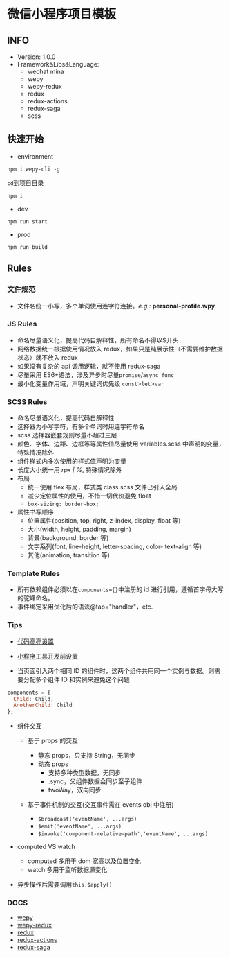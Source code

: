 # 微信小程序项目模板

## INFO

- Version: 1.0.0
- Framework&Libs&Language:
  - wechat mina
  - wepy
  - wepy-redux
  - redux
  - redux-actions
  - redux-saga
  - scss

## 快速开始

- environment

```
npm i wepy-cli -g
```

`cd`到项目目录

```
npm i
```

- dev

```shell
npm run start
```

- prod

```
npm run build
```

## Rules

### 文件规范

- 文件名统一小写，多个单词使用连字符连接。_e.g.:_ **personal-profile.wpy**

### JS Rules

- 命名尽量语义化，提高代码自解释性，所有命名不得以\$开头
- 网络数据统一根据使用情况放入 redux，如果只是纯展示性（不需要维护数据状态）就不放入 redux
- 如果没有复杂的 api 调用逻辑，就不使用 redux-saga
- 尽量采用 ES6+语法，涉及异步时尽量`promise`/`async func`
- 最小化变量作用域，声明关键词优先级 `const`>`let`>`var`

### SCSS Rules

- 命名尽量语义化，提高代码自解释性
- 选择器为小写字符，有多个单词时用连字符命名
- scss 选择器嵌套规则尽量不超过三层
- 颜色、字体、边距、边框等等属性值尽量使用 variables.scss 中声明的变量，特殊情况除外
- 组件样式内多次使用的样式值声明为变量
- 长度大小统一用 _rpx | %_, 特殊情况除外
- 布局
  - 统一使用 flex 布局，样式类 class.scss 文件已引入全局
  - 减少定位属性的使用，不惜一切代价避免 float
  - `box-sizing: border-box;`
- 属性书写顺序
  - 位置属性(position, top, right, z-index, display, float 等)
  - 大小(width, height, padding, margin)
  - 背景(background, border 等)
  - 文字系列(font, line-height, letter-spacing, color- text-align 等)
  - 其他(animation, transition 等)

### Template Rules

- 所有依赖组件必须以在`components={}`中注册的 id 进行引用，遵循首字母大写的驼峰命名。
- 事件绑定采用优化后的语法@tap="handler"，etc.

### Tips

- [代码高亮设置](https://tencent.github.io/wepy/document.html#/?id=%E4%BB%A3%E7%A0%81%E9%AB%98%E4%BA%AE)
- [小程序工具开发前设置](https://tencent.github.io/wepy/document.html#/?id=%E9%87%8D%E8%A6%81%E6%8F%90%E9%86%92)

- 当页面引入两个相同 ID 的组件时，这两个组件共用同一个实例与数据。则需要分配多个组件 ID 和实例来避免这个问题

```javascript
components = {
  Child: Child,
  AnotherChild: Child
};
```

- 组件交互

  - 基于 props 的交互

    - 静态 props，只支持 String，无同步
    - 动态 props
      - 支持多种类型数据，无同步
      - .sync，父组件数据会同步至子组件
      - twoWay，双向同步

  - 基于事件机制的交互(交互事件需在 events obj 中注册)
    - `$broadcast('eventName', ...args)`
    - `$emit('eventName', ...args)`
    - `$invoke('component-relative-path','eventName', ...args)`

- computed VS watch

  - computed
    多用于 dom 宽高以及位置变化
  - watch
    多用于监听数据源变化

- 异步操作后需要调用`this.$apply()`

### DOCS

- [wepy](https://tencent.github.io/wepy/document.html#/)
- [wepy-redux](https://github.com/Tencent/wepy/blob/HEAD/packages/wepy-redux/README.md)
- [redux](https://redux.js.org/)
- [redux-actions](https://redux-actions.js.org/)
- [redux-saga](https://redux-saga.js.org/)
